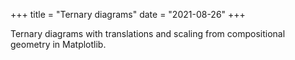 +++
title = "Ternary diagrams"
date = "2021-08-26"
+++

Ternary diagrams with translations and scaling from compositional geometry in Matplotlib.
